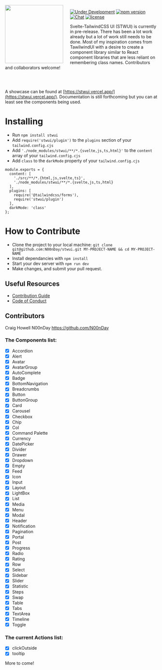 <img src="logo.png" align="left" width="192px" height="192px"/>
<img align="left" width="0" height="192px" hspace="10"/>

[![Under Development](https://img.shields.io/badge/under-development-orange.svg)](https://stwui.vercel.app/) [![npm version](https://img.shields.io/npm/v/stwui?logo=npm&color=cb3837)](https://www.npmjs.com/package/stwui) [![Chat](https://img.shields.io/discord/1003691521280856084?label=chat&logo=discord&color=7289da)](https://discord.gg/dPuteC7z) [![license](https://img.shields.io/badge/license-MIT-%23bada55)](https://github.com/N00nDay/stwui/blob/main/LICENSE)

Svelte-TailwindCSS UI (STWUI) is currently in pre-release. There has been a lot work already but a lot of work still needs to be done. Most of my inspiration comes from TawilwindUI with a desire to create a component library similar to React component libraries that are less reliant on remembering class names. Contributors and collaborators welcome!

<br />
<br />

A showcase can be found at [https://stwui.vercel.app/](https://stwui.vercel.app/). Documentation is still forthcoming but you can at least see the components being used.

# Installing

- Run `npm install stwui`
- Add `require('stwui/plugin')` to the `plugins` section of your `tailwind.config.cjs`
- Add `'./node_modules/stwui/**/*.{svelte,js,ts,html}'` to the `content` array of your `tailwind.config.cjs`
- Add `class` to the `darkMode` property of your `tailwind.config.cjs`

```
module.exports = {
  content: [
    './src/**/*.{html,js,svelte,ts}',
    './node_modules/stwui/**/*.{svelte,js,ts,html}
  ],
  plugins: [
    require('@tailwindcss/forms'),
    require('stwui/plugin')
  ],
  darkMode: 'class'
};
```

# How to Contribute

- Clone the project to your local machine: ``git clone git@github.com:N00nDay/stwui.git MY-PROJECT-NAME && cd MY-PROJECT-NAME``
- Install dependancies with ``npm install``
- Start your dev server with ``npm run dev``
- Make changes, and submit your pull request.

## Useful Resources

* [Contribution Guide](https://github.com/N00nDay/stwui/tree/main/.github/CONTRIBUTING.md)
* [Code of Conduct](https://github.com/N00nDay/stwui/tree/main/.github/CODE_OF_CONDUCT.md)

## Contributors

<!-- Contributors START -->
Craig Howell N00nDay https://github.com/N00nDay
<!-- Contributors END -->

### The Components list:

- [x] Accordion
- [x] Alert
- [x] Avatar
- [x] AvatarGroup
- [x] AutoComplete
- [x] Badge
- [x] BottomNavigation
- [x] Breadcrumbs
- [x] Button
- [x] ButtonGroup
- [x] Card
- [x] Carousel
- [x] Checkbox
- [x] Chip
- [X] Col
- [x] Command Palette
- [x] Currency
- [x] DatePicker
- [x] Divider
- [x] Drawer
- [x] Dropdown
- [x] Empty
- [x] Feed
- [x] Icon
- [x] Input
- [x] Layout
- [x] LightBox
- [x] List
- [x] Media
- [x] Menu
- [x] Modal
- [x] Header
- [x] Notification
- [x] Pagination
- [x] Portal
- [x] Post
- [x] Progress
- [x] Radio
- [x] Rating
- [x] Row
- [x] Select
- [x] Sidebar
- [x] Slider
- [x] Statistic
- [x] Steps
- [x] Swap
- [x] Table
- [x] Tabs
- [x] TextArea
- [x] Timeline
- [x] Toggle

### The current Actions list:

- [x] clickOutside
- [x] tooltip

More to come!
